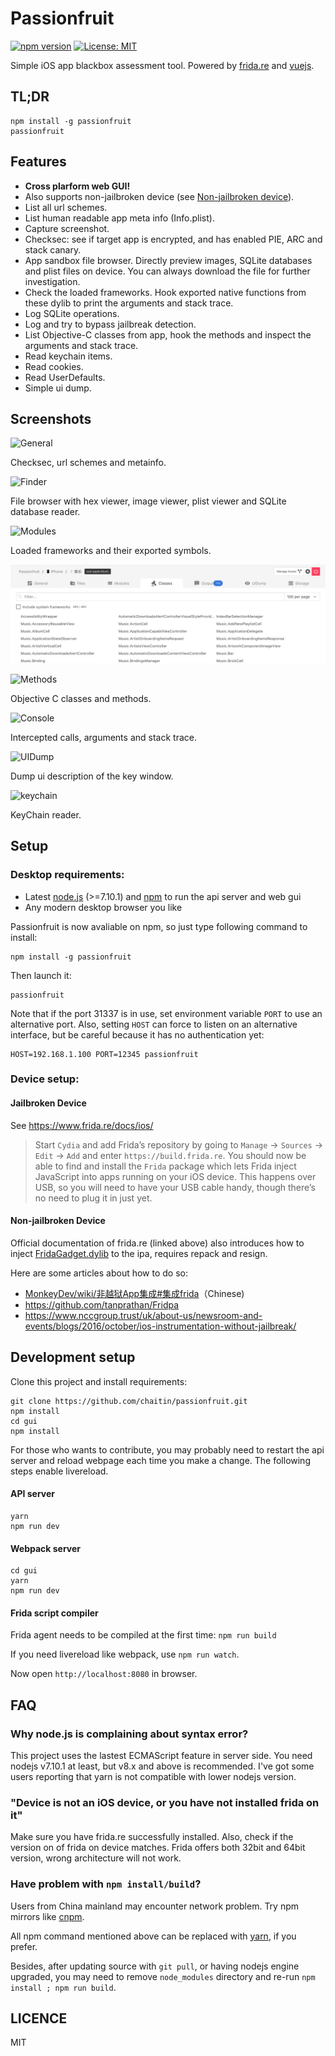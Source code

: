 # Passionfruit

[![npm version](https://badge.fury.io/js/passionfruit.svg)](https://badge.fury.io/js/passionfruit)
[![License: MIT](https://img.shields.io/badge/License-MIT-yellow.svg)](https://opensource.org/licenses/MIT)

Simple iOS app blackbox assessment tool. Powered by [frida.re](https://www.frida.re) and [vuejs](https://www.vuejs.org).

## TL;DR

```shell
npm install -g passionfruit
passionfruit
```

## Features

* **Cross plarform web GUI!**
* Also supports non-jailbroken device (see [Non-jailbroken device](#non-jailbroken-device)).
* List all url schemes.
* List human readable app meta info (Info.plist).
* Capture screenshot.
* Checksec: see if target app is encrypted, and has enabled PIE, ARC and stack canary.
* App sandbox file browser. Directly preview images, SQLite databases and plist files on device. You can always download the file for further investigation.
* Check the loaded frameworks. Hook exported native functions from these dylib to print the arguments and stack trace.
* Log SQLite operations.
* Log and try to bypass jailbreak detection.
* List Objective-C classes from app, hook the methods and inspect the arguments and stack trace.
* Read keychain items.
* Read cookies.
* Read UserDefaults.
* Simple ui dump.

## Screenshots

![General](screenshot/metainfo.png)

Checksec, url schemes and metainfo.

![Finder](screenshot/finder.png)

File browser with hex viewer, image viewer, plist viewer and SQLite database reader.

![Modules](screenshot/modules.png)

Loaded frameworks and their exported symbols.

![Classes](screenshot/classes.png)

![Methods](screenshot/methods.png)

Objective C classes and methods.

![Console](screenshot/console.png)

Intercepted calls, arguments and stack trace.

![UIDump](screenshot/uidump.png)

Dump ui description of the key window.

![keychain](screenshot/keychain.png)

KeyChain reader.

## Setup

### Desktop requirements:

* Latest [node.js](https://nodejs.org/) (>=7.10.1) and [npm](https://www.npmjs.com) to run the api server and web gui
* Any modern desktop browser you like

Passionfruit is now avaliable on npm, so just type following command to install:

```shell
npm install -g passionfruit
```

Then launch it:

```shell
passionfruit
```

Note that if the port 31337 is in use, set environment variable `PORT` to use an alternative port. Also, setting `HOST` can force to listen on an alternative interface, but be careful because it has no authentication yet: 

```
HOST=192.168.1.100 PORT=12345 passionfruit
```

### Device setup:

#### Jailbroken Device

See https://www.frida.re/docs/ios/

> Start `Cydia` and add Frida’s repository by going to `Manage` -> `Sources` -> `Edit` -> `Add` and enter `https://build.frida.re`. You should now be able to find and install the `Frida` package which lets Frida inject JavaScript into apps running on your iOS device. This happens over USB, so you will need to have your USB cable handy, though there’s no need to plug it in just yet.

#### Non-jailbroken Device

Official documentation of frida.re (linked above) also introduces how to inject [FridaGadget.dylib](https://build.frida.re/frida/ios/lib/FridaGadget.dylib) to the ipa, requires repack and resign.

Here are some articles about how to do so:

* [MonkeyDev/wiki/非越狱App集成#集成frida](https://github.com/AloneMonkey/MonkeyDev/wiki/%E9%9D%9E%E8%B6%8A%E7%8B%B1App%E9%9B%86%E6%88%90#集成frida)（Chinese)
* https://github.com/tanprathan/Fridpa
* https://www.nccgroup.trust/uk/about-us/newsroom-and-events/blogs/2016/october/ios-instrumentation-without-jailbreak/

## Development setup

Clone this project and install requirements:

```shell
git clone https://github.com/chaitin/passionfruit.git
npm install
cd gui
npm install
```

For those who wants to contribute, you may probably need to restart the api server and reload webpage each time you make a change. The following steps enable livereload.

#### API server

```shell
yarn
npm run dev
```

#### Webpack server

```shell
cd gui
yarn
npm run dev
```

#### Frida script compiler

Frida agent needs to be compiled at the first time: `npm run build`

If you need livereload like webpack, use `npm run watch`.

Now open `http://localhost:8080` in browser.

## FAQ

### Why node.js is complaining about syntax error?

This project uses the lastest ECMAScript feature in server side. You need nodejs v7.10.1 at least, but v8.x and above is recommended. I've got some users reporting that yarn is not compatible with lower nodejs version.

### "Device is not an iOS device, or you have not installed frida on it"

Make sure you have frida.re successfully installed. Also, check if the version on of frida on device matches. Frida offers both 32bit and 64bit version, wrong architecture will not work. 

### Have problem with `npm install/build`?

Users from China mainland may encounter network problem. Try npm mirrors like [cnpm](https://npm.taobao.org/).

All npm command mentioned above can be replaced with [yarn](https://yarnpkg.com/), if you prefer.

Besides, after updating source with `git pull`, or having nodejs engine upgraded, you may need to remove `node_modules` directory and re-run `npm install ; npm run build`.

## LICENCE

MIT
